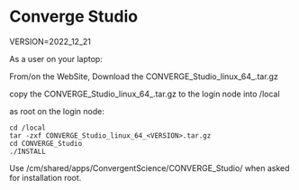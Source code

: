# Converge Studio

VERSION=2022_12_21

As a user on your laptop:

From/on the WebSite, Download the CONVERGE_Studio_linux_64_<VERSION>.tar.gz

copy the CONVERGE_Studio_linux_64_<VERSION>.tar.gz to the login node into /local

as root on the login node:

```shell
cd /local
tar -zxf CONVERGE_Studio_linux_64_<VERSION>.tar.gz
cd CONVERGE_Studio
./INSTALL
```

Use /cm/shared/apps/ConvergentScience/CONVERGE_Studio/ when asked for installation root.